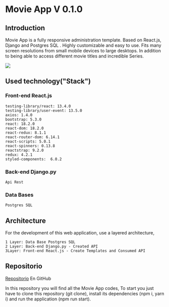 # Movie App V 0.1.0

## Introduction
Movie App is a fully responsive administration template. Based on React.js, Django and Postgres SQL . Highly customizable and easy to use. Fits many screen resolutions from small mobile devices to large desktops. In addition to being able to access different movie titles and incredible Series.

![](https://i.ibb.co/qJzjYks/Movie-App.png)

## Used technology("Stack")

### Front-end React.js
	testing-library/react: 13.4.0
    testing-library/user-event: 13.5.0
    axios: 1.4.0
    bootstrap: 5.3.0
    react: 18.2.0
    react-dom: 18.2.0
    react-redux: 8.1.1
    react-router-dom: 6.14.1
    react-scripts: 5.0.1
    react-spinners: 0.13.8
    reactstrap: 9.2.0
    redux: 4.2.1
    styled-components:  6.0.2

### Back-end Django.py
	Api Rest
### Data Bases
	Postgres SQL

## Architecture
For the development of this web application, use a layered architecture,

	1 Layer: Data Base Postgres SQL
	2 Layer: Back-end Django.py - Created API
	3Layer: Front-end React.js - Create Templates and Consumed API

## Repositorio

[Repositorio](https://github.com/Serpa9612/movies-app "Repositorio") En GitHub

In this repository you will find all the Movie App codes, To start you just have to clone this repository (git clone), install its dependencies (npm i, yarn i) and run the application (npm run start).